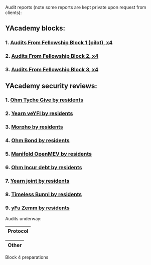 Audit reports (note some reports are kept private upon request from clients):

## YAcademy blocks:
### 1. [Audits From Fellowship Block 1 (pilot), x4](https://github.com/yacademy/audits/tree/main/block_001)
### 2. [Audits From Fellowship Block 2, x4](https://github.com/yacademy/audits/tree/main/block_002)
### 3. [Audits From Fellowship Block 3, x4](https://github.com/yacademy/audits/tree/main/block_003)

## YAcademy security reviews:
### 1. [Ohm Tyche Give by residents](https://github.com/yacademy/audits/tree/main/Olympus_DAO/Tyche_OlympusGive.pdf)
### 2. [Yearn veYFI by residents](https://github.com/yacademy/audits/blob/main/Yearn/yAcademy_veYFI_review.pdf)
### 3. [Morpho by residents](https://github.com/yacademy/audits/blob/main/Morpho/yAcademy_morpho_review.pdf)
### 4. [Ohm Bond by residents](https://github.com/yacademy/audits/blob/main/Olympus_DAO/yAcademy_ohm_bond_review.pdf)
### 5. [Manifold OpenMEV by residents](https://github.com/yacademy/audits/blob/main/Manifold/yAcademy_OpenMEV_review.pdf)
### 6. [Ohm Incur debt by residents](https://github.com/yacademy/audits/blob/main/Olympus_DAO/yAcademy_Ohm_IncurDebt_review.pdf)
### 7. [Yearn joint by residents](https://github.com/yacademy/audits/blob/main/Yearn/yAcademy_joint_strategy_review.pdf)
### 8. [Timeless Bunni by residents](https://github.com/yacademy/audits/blob/main/Timeless/yAcademy_bunni_review.pdf)
### 9. [yFu Zemm by residents](https://github.com/yacademy/audits/blob/main/yFu/yAcademy_yFu_NFT_review.pdf)

Audits underway:

|Protocol|
|--------|

|Other|
|--------|
Block 4 preparations
